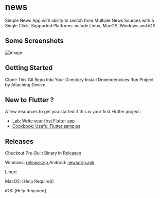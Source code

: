 # news
Simple News App with ability to switch from Multiple News Sources with a Single Click.
Supported Platforms include Linux, MacOS, Windows and iOS
##   Some Screenshots
![image](https://github.com/user-attachments/assets/dcdee28b-2f01-4534-86eb-3fba79ec805b)

## Getting Started
Clone This Git Repo Into Your Directory
Install Dependencices
Run Project by Attaching Device

## New to Flutter ?
A few resources to get you started if this is your first Flutter project:

- [Lab: Write your first Flutter app](https://docs.flutter.dev/get-started/codelab)
- [Cookbook: Useful Flutter samples](https://docs.flutter.dev/cookbook)

## Releases
Checkout Pre-Built Binary in [Releases](https://github.com/C9-Labs/newsdrip/releases)

Windows: [release.zip ](https://github.com/C9-Labs/newsdrip/releases/download/v1/newsdrip_windows.zip
)
Android: [newsdrip.apk](https://github.com/C9-Labs/newsdrip/releases/download/v1/newsdrip-release.apk)

Linux: 

MacOS: [Help Required]

iOS: [Help Required]

